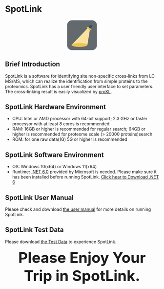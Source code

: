 # SpotLink
<div align="center">
<img src="https://github.com/DICP1810/SpotLink/blob/main/SpotLink_Icon.png" width="100" />
</div>

## Brief Introduction
SpotLink is a software for identifying site non-specific cross-links from LC-MS/MS, which can realize the identification from simple proteins to the proteomics.
SpotLink has a user friendly user interface to set parameters. The cross-linking result is easily visualized by [proXL](https://proxl-ms.org).

## SpotLink Hardware Environment
- CPU: Intel or AMD processor with 64-bit support; 2.3 GHz or faster processor with at least 8 cores is recommended
- RAM: 16GB or higher is recommended for regular search; 64GB or higher is recommended for proteome scale (> 20000 proteins)search
- ROM: for one raw data(1G) 5G or higher is recommended

## SpotLink Software Environment
- OS: Windows 10(x64) or Windows 11(x64)
- Runtime: [.NET 6.0](https://dotnet.microsoft.com/en-us/download/dotnet/6.0) provided by Microsoft is needed. Please make sure it has been installed before running SpotLink. [Click hear to Download .NET 6](https://dotnet.microsoft.com/en-us/download/dotnet/thank-you/sdk-6.0.101-windows-x64-installer)

## SpotLink User Manual
Please check and download [the user manual]() for more details on running SpotLink.

## SpotLink Test Data
Please download [the Test Data]() to experience SpotLink.

<div align="center">
<center><b><font size="7">Please Enjoy Your Trip in SpotLink.</font></b></center>
</div>
